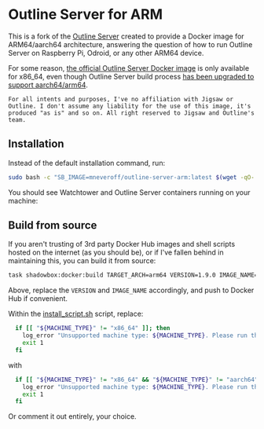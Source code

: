 # Outline Server for ARM

This is a fork of the [Outline Server](https://github.com/Jigsaw-Code/outline-server) created to provide a Docker image for ARM64/aarch64 architecture, answering the question of how to run Outline Server on Raspberry Pi, Odroid, or any other ARM64 device.

For some reason, [the official Outline Server Docker image](https://quay.io/repository/outline/shadowbox?tab=tags) is only available for x86_64, even though Outline Server build process [has been upgraded to support aarch64/arm64](https://github.com/Jigsaw-Code/outline-server/pull/1399).

```{tip}
For all intents and purposes, I've no affiliation with Jigsaw or Outline. I don't assume any liability for the use of this image, it's produced "as is" and so on. All right reserved to Jigsaw and Outline's team.
```

## Installation

Instead of the default installation command, run:

```bash
sudo bash -c "SB_IMAGE=mneveroff/outline-server-arm:latest $(wget -qO- https://raw.githubusercontent.com/MNeverOff/outline-server-arm/master/src/server_manager/install_scripts/install_server.sh)"
```

You should see Watchtower and Outline Server containers running on your machine:

## Build from source

If you aren't trusting of 3rd party Docker Hub images and shell scripts hosted on the internet (as you should be), or if I've fallen behind in maintaining this, you can build it from source:

```bash
task shadowbox:docker:build TARGET_ARCH=arm64 VERSION=1.9.0 IMAGE_NAME=mneveroff/outline-server-arm
```

Above, replace the `VERSION` and `IMAGE_NAME` accordingly, and push to Docker Hub if convenient.

Within the [install_script.sh](src/server_manager/install_scripts/install_server.sh) script, replace:

```bash
  if [[ "${MACHINE_TYPE}" != "x86_64" ]]; then
    log_error "Unsupported machine type: ${MACHINE_TYPE}. Please run this script on a x86_64 machine"
    exit 1
  fi
```

with

```bash
  if [[ "${MACHINE_TYPE}" != "x86_64" && "${MACHINE_TYPE}" != "aarch64" ]]; then
    log_error "Unsupported machine type: ${MACHINE_TYPE}. Please run this script on an x86_64 or aarch64 machine"
    exit 1
  fi
```

Or comment it out entirely, your choice.

